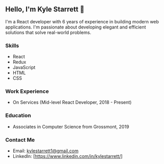 ## Hello, I'm Kyle Starrett 👋
I'm a React developer with 6 years of experience in building modern web applications. I'm passionate about developing elegant and efficient solutions that solve real-world problems.

### Skills
  - React
  - Redux
  - JavaScript
  - HTML
  - CSS

### Work Experience
  - On Services (Mid-level React Developer, 2018 - Present)
### Education
  - Associates in Computer Science from Grossmont, 2019
### Contact Me
  - Email: kylestarrett1@gmail.com
  - LinkedIn: [https://www.linkedin.com/in/kylestarrett/]
